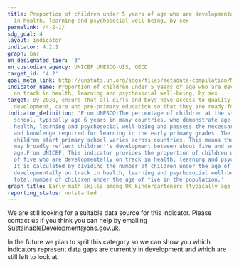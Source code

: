 ```yaml
---
title: Proportion of children under 5 years of age who are developmentally on track
  in health, learning and psychosocial well-being, by sex
permalink: /4-2-1/
sdg_goal: 4
layout: indicator
indicator: 4.2.1
graph: bar
un_designated_tier: '3'
un_custodian_agency: UNICEF UNESCO-UIS, OECD
target_id: '4.2'
goal_meta_link: http://unstats.un.org/sdgs/files/metadata-compilation/Metadata-Goal-4.pdf
indicator_name: Proportion of children under 5 years of age who are developmentally
  on track in health, learning and psychosocial well-being, by sex
target: By 2030, ensure that all girls and boys have access to quality early childhood
  development, care and pre-primary education so that they are ready for primary education.
indicator_definition: 'From UNESCO:The percentage of children at the start of primary
  school, typically age 6 years in many countries, who demonstrate age-appropriate
  health, learning and psychosocial well-being and possess the necessary competencies
  and knowledge required for learning in the early primary grades. The age at which
  children start primary school varies across countries. This means that the indicator
  may broadly reflect children''s development between about five and seven years of
  age.From UNICEF: This indicator provides the proportion of children under the age
  of five who are developmentally on track in health, learning and psychosocial well-being.
  It is calculated by dividing the number of children under the age of five who are
  developmentally on track in health, learning and psychosocial well-being by the
  total number of children under the age of five in the population.'
graph_title: Early math skills among UK kindergarteners (typically age 5)
reporting_status: notstarted
---
```


We are still looking for a suitable data source for this indicator. Please contact us if you think you can help by emailing <a href="mailto:SustainableDevelopment@ons.gov.uk">SustainableDevelopment@ons.gov.uk</a>.

In the future we plan to split this category so we can show you which indicators represent data gaps are currently in development and which are still left to look at.
